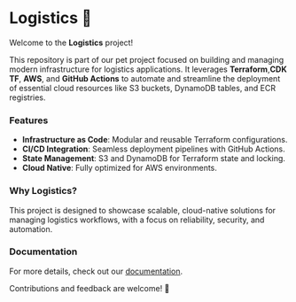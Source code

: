 # Logistics 🚚  

Welcome to the **Logistics** project!  

This repository is part of our pet project focused on building and managing modern infrastructure for logistics applications. It leverages **Terraform**,**CDK TF**, **AWS**, and **GitHub Actions** to automate and streamline the deployment of essential cloud resources like S3 buckets, DynamoDB tables, and ECR registries.  

### Features
- **Infrastructure as Code**: Modular and reusable Terraform configurations.  
- **CI/CD Integration**: Seamless deployment pipelines with GitHub Actions.  
- **State Management**: S3 and DynamoDB for Terraform state and locking.  
- **Cloud Native**: Fully optimized for AWS environments.  

### Why Logistics?  
This project is designed to showcase scalable, cloud-native solutions for managing logistics workflows, with a focus on reliability, security, and automation.  

### Documentation  
For more details, check out our [documentation](https://docs.logisticsonline.uk/#/).  

Contributions and feedback are welcome! 🚀

